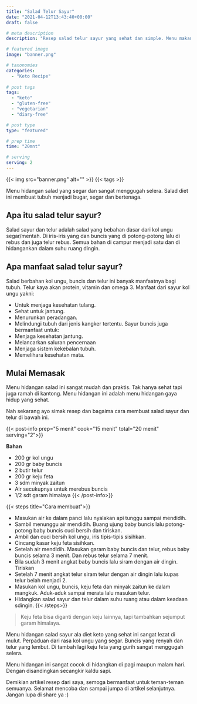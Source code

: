 ```yaml
---
title: "Salad Telur Sayur"
date: "2021-04-12T13:43:40+00:00"
draft: false

# meta description
description: "Resep salad telur sayur yang sehat dan simple. Menu makanan keto dan vegetarian"

# featured image
image: "banner.png"

# taxonomies
categories:
  - "Keto Recipe"
  
# post tags
tags:
  - "keto"
  - "gluten-free"
  - "vegetarian"
  - "diary-free"

# post type
type: "featured"

# prep time
time: "20mnt"

# serving
serving: 2
---
```


{{< img src="banner.png" alt="" >}}
{{< tags >}}

Menu hidangan salad yang segar dan sangat menggugah selera. Salad diet ini membuat tubuh menjadi bugar, segar dan bertenaga. 

## Apa itu salad telur sayur? 

Salad sayur dan telur adalah salad yang bebahan dasar dari kol ungu segar/mentah.
Di iris-iris yang dan buncis yang di potong-potong lalu di rebus dan juga telur rebus. Semua bahan di campur menjadi satu dan di hidangankan dalam suhu ruang dingin.

## Apa manfaat salad telur sayur?

Salad berbahan kol ungu, buncis dan telur ini banyak manfaatnya bagi tubuh. Telur kaya akan protein, vitamin dan omega 3. Manfaat dari sayur kol ungu yakni:
- Untuk menjaga kesehatan tulang.
- Sehat untuk jantung.
- Menurunkan peradangan.
- Melindungi tubuh dari jenis kangker tertentu.
Sayur buncis juga bermanfaat untuk:
- Menjaga kesehatan jantung.
- Melancarkan saluran pencernaan
- Menjaga sistem kekebalan tubuh.
- Memelihara kesehatan mata.

## Mulai Memasak

Menu hidangan salad ini sangat mudah dan praktis. Tak hanya sehat tapi juga ramah di kantong. Menu hidangan ini adalah menu hidangan gaya hidup yang sehat. 

Nah sekarang ayo simak resep dan bagaima cara membuat salad sayur dan telur di bawah ini.

{{< post-info prep="5 menit" cook="15 menit" total="20 menit" serving="2">}}

__Bahan__ 

- 200 gr kol ungu
- 200 gr baby buncis
- 2 butir telur
- 200 gr keju feta
- 3 sdm minyak zaitun
- Air secukupnya untuk merebus buncis
- 1/2 sdt garam himalaya
{{< /post-info>}}

{{< steps title="Cara membuat">}}
- Masukan air ke dalam panci lalu nyalakan api tunggu sampai mendidih.
- Sambil menunggu air mendidih. Buang ujung baby buncis lalu potong-potong baby buncis cuci bersih dan tiriskan.
- Ambil dan cuci bersih kol ungu, iris tipis-tipis sisihkan.
- Cincang kasar keju feta sisihkan.
- Setelah air mendidih. Masukan garam baby buncis dan telur, rebus baby buncis selama 3 menit. Dan rebus telur selama 7 menit.
- Bila sudah 3 menit angkat baby buncis lalu siram dengan air dingin. Tiriskan
- Setelah 7 menit angkat telur siram telur dengan air dingin lalu kupas telur belah menjadi 2.
- Masukan kol ungu, buncis, keju feta dan minyak zaitun ke dalam mangkuk. Aduk-aduk sampai merata lalu masukan telur.
- Hidangkan salad sayur dan telur dalam suhu ruang atau dalam keadaan sdingin.
{{< /steps>}}

>Keju feta bisa diganti dengan keju lainnya, tapi tambahkan sejumput garam himalaya.

Menu hidangan salad sayur ala diet keto yang sehat ini sangat lezat di mulut. Perpaduan dari rasa kol ungu yang segar. Buncis yang renyah dan telur yang lembut. Di tambah lagi keju feta yang gurih sangat menggugah selera.

Menu hidangan ini sangat cocok di hidangkan di pagi maupun malam hari. Dengan disandingkan secangkir kaldu sapi.

Demikian artikel resep dari saya, semoga bermanfaat untuk teman-teman semuanya. Selamat mencoba dan sampai jumpa di artikel selanjutnya. Jangan lupa di share ya :)